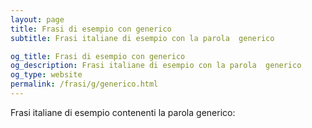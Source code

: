 ```yaml
---
layout: page
title: Frasi di esempio con generico 
subtitle: Frasi italiane di esempio con la parola  generico

og_title: Frasi di esempio con generico 
og_description: Frasi italiane di esempio con la parola  generico
og_type: website
permalink: /frasi/g/generico.html
---
```


Frasi italiane di esempio contenenti la parola generico:


